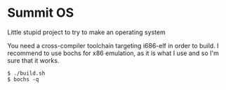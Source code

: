 # Summit OS

Little stupid project to try to make an operating system

You need a cross-compiler toolchain targeting i686-elf in order to build.
I recommend to use bochs for x86 emulation, as it is what I use and so I'm sure that it works.

```shell
$ ./build.sh
$ bochs -q
